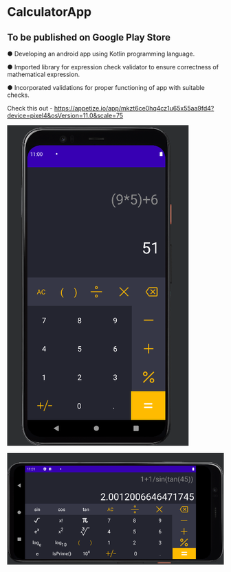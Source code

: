 # CalculatorApp
## To be published on Google Play Store
● Developing an android app using Kotlin programming language.

● Imported library for expression check validator to ensure correctness of mathematical expression.

● Incorporated validations for proper functioning of app with suitable checks.

Check this out - https://appetize.io/app/mkzt6ce0hq4cz1u65x55aa9fd4?device=pixel4&osVersion=11.0&scale=75

![A](https://github.com/pratyaksh1610/CalculatorApp/blob/main/images/c1.png)

![B](https://github.com/pratyaksh1610/CalculatorApp/blob/main/images/c2.png)
